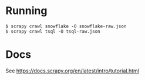 # Running

```
$ scrapy crawl snowflake -O snowflake-raw.json
$ scrapy crawl tsql -O tsql-raw.json
```

# Docs

See https://docs.scrapy.org/en/latest/intro/tutorial.html
